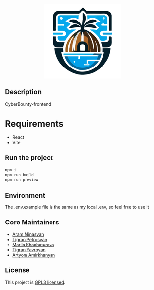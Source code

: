 
<p align="center">
  <img src="https://raw.githubusercontent.com/Aram47/cyber-bounty-backend/main/icons/logo.png" width="250" alt="Your Logo" />
</p>

## Description

CyberBounty-frontend

# Requirements

- React
- Vite

## Run the project

```bash
npm i
npm run build
npm run preview
```
## Environment

The .env.example file is the same as my local .env, so feel free to use it

## Core Maintainers
- [Aram Minasyan](https://www.linkedin.com/in/aram47/)
- [Tigran Petrosyan](https://www.linkedin.com/in/tigran-petrosyan-091a5630a/)
- [Mariia Khachaturova](https://www.linkedin.com/in/mariia-khachaturova-27165b271/a/)
- [Tigran Yavroyan](https://www.linkedin.com/in/tigran-yavroyan-bb78a5280/)
- [Artyom Amirkhanyan](https://www.linkedin.com/in/artyom-amirkhanyan-b951b52a7/)

## License

This project is [GPL3 licensed](https://github.com/Aram47/cyber-bounty-backend/blob/main/LICENSE).
